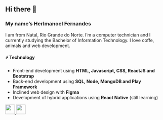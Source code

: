 ## Hi there 👋

### My name’s Herlmanoel Fernandes
I am from Natal, Rio Grande do Norte. I’m a computer technician and I currently studying the Bachelor of Information Technology. I love coffe, animals and web development.

#### ⚡ Technology  
- Front-end development using **HTML, Javascript, CSS, ReactJS and Bootstrap**
- Back-end development using **SQL, Node, MongoDB and Play Framework**
- Inclined web design with **Figma**
- Development of hybrid applications using **React Native** (still learning)


<p>
    <a href="https://instagram.com/herlmanoel"> 
        <img height = "30" src = "https://github.com/stephenajulu/WaylonWalker/blob/main/icon/instagram.jpg?raw=true"> 
    </a> 
    <a href="https://www.linkedin.com/in/herlmanoel-fernandes-barbosa-3561771a7/"> 
        <img height = "30" src = "https://github.com/stephenajulu/WaylonWalker/blob/main/icon/linkedin.png?raw=true "> 
    </a>
</p>